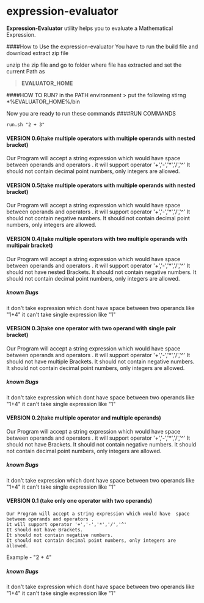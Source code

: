expression-evaluator
====================

**Expression-Evaluator** utility helps you to evaluate a Mathematical Expression.



####How to  Use the expression-evaluator
You have to  run the build file and download extract zip file

unzip the zip file and go to folder where file has extracted and set the current Path as
> **EVALUATOR_HOME**

####HOW TO RUN?
in the PATH environment > put the following stirng 
    *%EVALUATOR_HOME%/bin

Now you are ready to run these commands
####RUN COMMANDS

`run.sh "2 + 3"`

#### VERSION 0.6(take multiple operators with multiple operands with nested bracket)

   Our Program will accept a string expression which would have  space between operands and operators .
    it will support operator '+','-','*','/','^'
    It should not contain decimal point numbers, only integers are allowed.


#### VERSION 0.5(take multiple operators with multiple operands with nested bracket)

   Our Program will accept a string expression which would have  space between operands and operators .
    it will support operator '+','-','*','/','^'
    It should not contain negative numbers.
    It should not contain decimal point numbers, only integers are allowed.

#### VERSION 0.4(take multiple operators with two multiple operands with multipair bracket)
   
   Our Program will accept a string expression which would have  space between operands and operators .
    it will support operator '+','-','*','/','^'
    It should not have nested Brackets.
    It should not contain negative numbers.
    It should not contain decimal point numbers, only integers are allowed.

##### known Bugs

it don't take expression which  dont have space between two operands like "1+4"
it can't take single expression like "1"


#### VERSION 0.3(take one operator with two operand with single pair bracket)
   
   Our Program will accept a string expression which would have  space between operands and operators .
    it will support operator '+','-','*','/','^'
    It should not have multiple Brackets.
    It should not contain negative numbers.
    It should not contain decimal point numbers, only integers are allowed.

##### known Bugs

it don't take expression which  dont have space between two operands like "1+4"
it can't take single expression like "1"


#### VERSION 0.2(take multiple operator and multiple operands)
   
   Our Program will accept a string expression which would have  space between operands and operators .
    it will support operator '+','-','*','/','^'
    It should not have Brackets.
    It should not contain negative numbers.
    It should not contain decimal point numbers, only integers are allowed.

##### known Bugs

it don't take expression which  dont have space between two operands like "1+4"
it can't take single expression like "1"

#### VERSION 0.1 (take only one operator with two operands)

    Our Program will accept a string expression which would have  space between operands and operators .
    it will support operator '+','-','*','/','^'
    It should not have Brackets.
    It should not contain negative numbers.
    It should not contain decimal point numbers, only integers are allowed.


   Example - "2 + 4"



##### known Bugs

it don't take expression which  dont have space between two operands like "1+4"
it can't take single expression like "1"